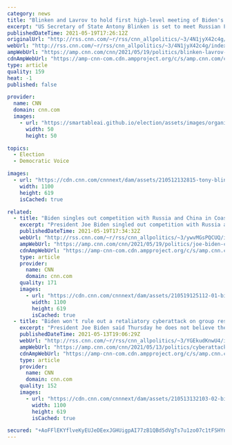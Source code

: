 ```yaml
---
category: news
title: "Blinken and Lavrov to hold first high-level meeting of Biden's presidency as US-Russia tensions simmer"
excerpt: "US Secretary of State Antony Blinken is set to meet Russian Foreign Minister Sergey Lavrov Wednesday, the first high-level encounter between the US and Russia since President Joe Biden took office that comes amid heightened tensions between the former Cold War foes.\n    \n"
publishedDateTime: 2021-05-19T17:26:12Z
originalUrl: "http://rss.cnn.com/~r/rss/cnn_allpolitics/~3/4N1jyX42c4g/index.html"
webUrl: "http://rss.cnn.com/~r/rss/cnn_allpolitics/~3/4N1jyX42c4g/index.html"
ampWebUrl: "https://amp.cnn.com/cnn/2021/05/19/politics/blinken-lavrov-us-russia-meeting/index.html"
cdnAmpWebUrl: "https://amp-cnn-com.cdn.ampproject.org/c/s/amp.cnn.com/cnn/2021/05/19/politics/blinken-lavrov-us-russia-meeting/index.html"
type: article
quality: 159
heat: -1
published: false

provider:
  name: CNN
  domain: cnn.com
  images:
    - url: "https://smartableai.github.io/election/assets/images/organizations/cnn.com-50x50.jpg"
      width: 50
      height: 50

topics:
  - Election
  - Democratic Voice

images:
  - url: "https://cdn.cnn.com/cnnnext/dam/assets/210512132815-tony-blinken-sergey-lavrov-split-super-tease.jpg"
    width: 1100
    height: 619
    isCached: true

related:
  - title: "Biden singles out competition with Russia and China in Coast Guard commencement"
    excerpt: "President Joe Biden singled out competition with Russia and China as part of his vision for the military branch's role in national security as he addressed the United States Coast Guard Academy's 2021 graduating class on Wednesday.\n    \n"
    publishedDateTime: 2021-05-19T17:34:32Z
    webUrl: "http://rss.cnn.com/~r/rss/cnn_allpolitics/~3/ywvMGsPQCUQ/index.html"
    ampWebUrl: "https://amp.cnn.com/cnn/2021/05/19/politics/joe-biden-coast-guard-graduation/index.html"
    cdnAmpWebUrl: "https://amp-cnn-com.cdn.ampproject.org/c/s/amp.cnn.com/cnn/2021/05/19/politics/joe-biden-coast-guard-graduation/index.html"
    type: article
    provider:
      name: CNN
      domain: cnn.com
    quality: 171
    images:
      - url: "https://cdn.cnn.com/cnnnext/dam/assets/210519125112-01-biden-coast-guard-commencement-0519-super-tease.jpg"
        width: 1100
        height: 619
        isCached: true
  - title: "Biden won't rule out a retaliatory cyberattack on group responsible for pipeline hack and says Russia isn't to blame"
    excerpt: "President Joe Biden said Thursday he does not believe the Russian government was behind a cyberattack that shut down the pipeline supplying gasoline to the eastern US but said Moscow must do more to stop such attacks coming from Russia.\n    \n"
    publishedDateTime: 2021-05-13T19:06:29Z
    webUrl: "http://rss.cnn.com/~r/rss/cnn_allpolitics/~3/YGEkudKnwU4/index.html"
    ampWebUrl: "https://amp.cnn.com/cnn/2021/05/13/politics/cyberattack-russia-biden/index.html"
    cdnAmpWebUrl: "https://amp-cnn-com.cdn.ampproject.org/c/s/amp.cnn.com/cnn/2021/05/13/politics/cyberattack-russia-biden/index.html"
    type: article
    provider:
      name: CNN
      domain: cnn.com
    quality: 152
    images:
      - url: "https://cdn.cnn.com/cnnnext/dam/assets/210513132103-02-biden-colonial-pipeline-remarks-0513-super-tease.jpg"
        width: 1100
        height: 619
        isCached: true

secured: "+AoFFlEKYflveKyEUJeDEexJGHUigpAI77zB1QBd5dVgTs7u1zo07c1tFSHYnL7l7OxVfXTiqA9rPEeOSk+qqrSciniOk/lRT0IghgFOWDGjScrCemwXoEaI0Ab9PQoxuA1sRIHqcb3D770NTVZ+WEXRPMzffOGaQx7OinopdzIZtXhcMHKk/He4oZ68At/8FXy5VBs3lw59gZpOvzAU0lzwjp32ijSJ+0nhR/a0E8KNKWAR5c8XBUbPrP5em6Q6jpTFqxzT55+1OHAq3MHJnyHczdqIGiFOem2NJJ3ZbaryRysD75OypRIjP8wghTdhGFQmAdwwjuaRM2o1gRcbDnRikAASFi/nGYHECZiatQI=;3hJLAMk0rl2Chg6F+o0KJA=="
---
```


